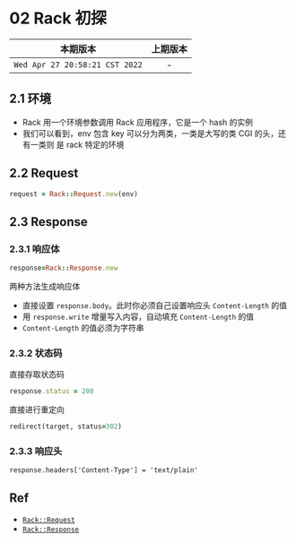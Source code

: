 # 02 Rack 初探

|本期版本|上期版本
|:---:|:---:
`Wed Apr 27 20:58:21 CST 2022` | -

## 2.1 环境

* Rack 用一个环境参数调用 Rack 应用程序，它是一个  hash 的实例
* 我们可以看到，env 包含 key 可以分为两类，一类是大写的类 CGI 的头，还有一类则 是 rack 特定的环境

## 2.2 Request

```ruby
request = Rack::Request.new(env)
```

## 2.3 Response

### 2.3.1 响应体

```ruby
response=Rack::Response.new
```

两种方法生成响应体

* 直接设置 `response.body`。此时你必须自己设置响应头 `Content-Length` 的值
* 用 `response.write` 增量写入内容，自动填充 `Content-Length` 的值
* `Content-Length` 的值必须为字符串

 
### 2.3.2 状态码

直接存取状态码

```ruby
response.status = 200
```

直接进行重定向

```ruby
redirect(target, status=302)
```

### 2.3.3 响应头

```
response.headers['Content-Type'] = 'text/plain'
```

## Ref

* [`Rack::Request`](https://www.rubydoc.info/github/rack/rack/Rack/Request)
* [`Rack::Response`](https://www.rubydoc.info/github/rack/rack/Rack/Response)